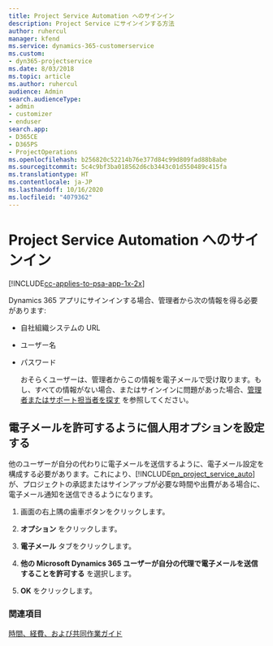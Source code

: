 ```yaml
---
title: Project Service Automation へのサインイン
description: Project Service にサインインする方法
author: ruhercul
manager: kfend
ms.service: dynamics-365-customerservice
ms.custom:
- dyn365-projectservice
ms.date: 8/03/2018
ms.topic: article
ms.author: ruhercul
audience: Admin
search.audienceType:
- admin
- customizer
- enduser
search.app:
- D365CE
- D365PS
- ProjectOperations
ms.openlocfilehash: b256820c52214b76e377d84c99d809fad88b8abe
ms.sourcegitcommit: 5c4c9bf3ba018562d6cb3443c01d550489c415fa
ms.translationtype: HT
ms.contentlocale: ja-JP
ms.lasthandoff: 10/16/2020
ms.locfileid: "4079362"
---
```

# <a name="sign-in-to-project-service-automation"></a>Project Service Automation へのサインイン

[!INCLUDE[cc-applies-to-psa-app-1x-2x](../includes/cc-applies-to-psa-app-1x-2x.md)]

Dynamics 365 アプリにサインインする場合、管理者から次の情報を得る必要があります:  
  
- 自社組織システムの URL  
  
- ユーザー名  
  
- パスワード  
  
  おそらくユーザーは、管理者からこの情報を電子メールで受け取ります。もし、すべての情報がない場合、またはサインインに問題があった場合、[管理者またはサポート担当者を探す](https://docs.microsoft.com/dynamics365/customerengagement/on-premises/basics/find-administrator-support) を参照してください。  
  
## <a name="set-your-personal-options-to-allow-email"></a>電子メールを許可するように個人用オプションを設定する  
 他のユーザーが自分の代わりに電子メールを送信するように、電子メール設定を構成する必要があります。これにより、[!INCLUDE[pn_project_service_auto](../includes/pn-project-service-auto.md)] が、プロジェクトの承認またはサインアップが必要な時間や出費がある場合に、電子メール通知を送信できるようになります。  
  
1.  画面の右上隅の歯車ボタンをクリックします。  
  
2.  **オプション** をクリックします。  
  
3.  **電子メール** タブをクリックします。  
  
4.  **他の Microsoft Dynamics 365 ユーザーが自分の代理で電子メールを送信することを許可する** を選択します。  
  
5.  **OK** をクリックします。  
  
### <a name="see-also"></a>関連項目  
 [時間、経費、および共同作業ガイド](../psa/time-expense-collaboration-guide.md)
